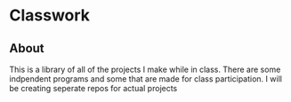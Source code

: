 # Classwork

## About
This is a library of all of the projects I make while in class. There are some indpendent programs and some that are made for class participation. I will be creating seperate repos for actual projects
